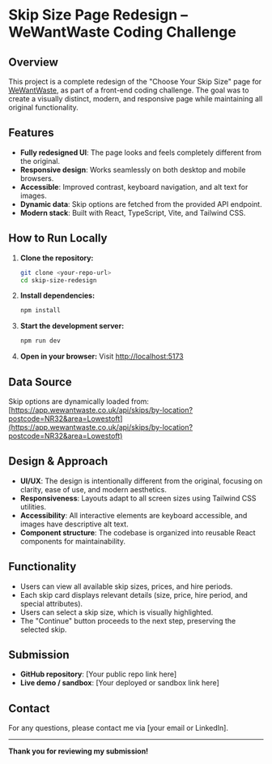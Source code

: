 # Skip Size Page Redesign – WeWantWaste Coding Challenge

## Overview

This project is a complete redesign of the "Choose Your Skip Size" page for [WeWantWaste](https://wewantwaste.co.uk/), as part of a front-end coding challenge. The goal was to create a visually distinct, modern, and responsive page while maintaining all original functionality.

## Features

- **Fully redesigned UI**: The page looks and feels completely different from the original.
- **Responsive design**: Works seamlessly on both desktop and mobile browsers.
- **Accessible**: Improved contrast, keyboard navigation, and alt text for images.
- **Dynamic data**: Skip options are fetched from the provided API endpoint.
- **Modern stack**: Built with React, TypeScript, Vite, and Tailwind CSS.

## How to Run Locally

1. **Clone the repository:**
   ```sh
   git clone <your-repo-url>
   cd skip-size-redesign
   ```

2. **Install dependencies:**
   ```sh
   npm install
   ```

3. **Start the development server:**
   ```sh
   npm run dev
   ```

4. **Open in your browser:**
   Visit [http://localhost:5173](http://localhost:5173)

## Data Source

Skip options are dynamically loaded from:
[https://app.wewantwaste.co.uk/api/skips/by-location?postcode=NR32&area=Lowestoft](https://app.wewantwaste.co.uk/api/skips/by-location?postcode=NR32&area=Lowestoft)

## Design & Approach

- **UI/UX**: The design is intentionally different from the original, focusing on clarity, ease of use, and modern aesthetics.
- **Responsiveness**: Layouts adapt to all screen sizes using Tailwind CSS utilities.
- **Accessibility**: All interactive elements are keyboard accessible, and images have descriptive alt text.
- **Component structure**: The codebase is organized into reusable React components for maintainability.

## Functionality

- Users can view all available skip sizes, prices, and hire periods.
- Each skip card displays relevant details (size, price, hire period, and special attributes).
- Users can select a skip size, which is visually highlighted.
- The "Continue" button proceeds to the next step, preserving the selected skip.

## Submission

- **GitHub repository**: [Your public repo link here]
- **Live demo / sandbox**: [Your deployed or sandbox link here]

## Contact

For any questions, please contact me via [your email or LinkedIn].

---

**Thank you for reviewing my submission!**
